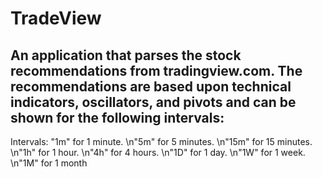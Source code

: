 # TradeView 

## An application that parses the stock recommendations from tradingview.com. The recommendations are based upon technical indicators, oscillators, and pivots and can be shown for the following intervals:

Intervals:
"1m" for 1 minute.  \n"5m" for 5 minutes.  \n"15m" for 15 minutes.  \n"1h" for 1 hour.  \n"4h" for 4 hours.  \n"1D" for 1 day.  \n"1W" for 1 week.  \n"1M" for 1 month
